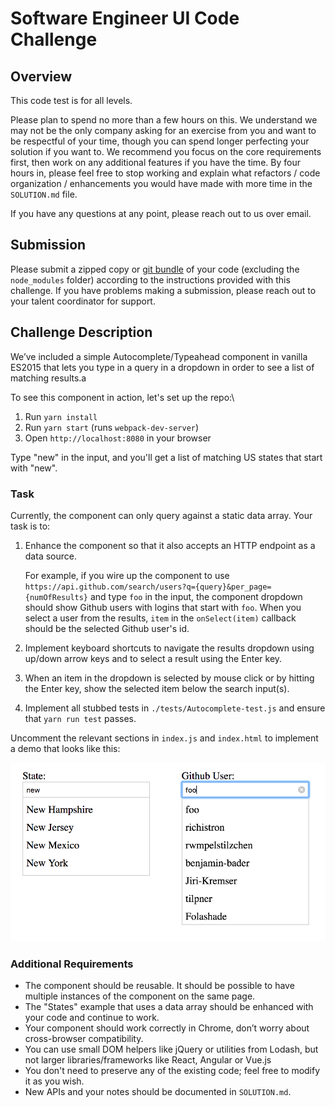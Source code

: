 # Software Engineer UI Code Challenge

## Overview

This code test is for all levels.

Please plan to spend no more than a few hours on this. We understand we may not be the only company asking for an exercise from you and want to be respectful of your time, though you can spend longer perfecting your solution if you want to. We recommend you focus on the core requirements first, then work on any additional features if you have the time. By four hours in, please feel free to stop working and explain what refactors / code organization / enhancements you would have made with more time in the `SOLUTION.md` file.

If you have any questions at any point, please reach out to us over email.

## Submission

Please submit a zipped copy or [git bundle](https://git-scm.com/docs/git-bundle) of your code (excluding the `node_modules` folder) according to the instructions provided with this challenge.  If you have problems making a submission, please reach out to your talent coordinator for support.

## Challenge Description

We’ve included a simple Autocomplete/Typeahead component in vanilla ES2015 that lets you type in a query in a dropdown in order to see a list of matching results.a

To see this component in action, let's set up the repo:\


1. Run `yarn install`
1. Run `yarn start` (runs `webpack-dev-server`)
1. Open `http://localhost:8080` in your browser

Type "new" in the input, and you'll get a list of matching US states that start with "new".

### Task

Currently, the component can only query against a static data array. Your task is to:

1. Enhance the component so that it also accepts an HTTP endpoint as a data source.

   For example, if you wire up the component to use `https://api.github.com/search/users?q={query}&per_page={numOfResults}` and type `foo` in the input, the component dropdown should show Github users with logins that start with `foo`. When you select a user from the results, `item` in the `onSelect(item)` callback should be the selected Github user's id.

2. Implement keyboard shortcuts to navigate the results dropdown using up/down arrow keys and to select a result using the Enter key.

3. When an item in the dropdown is selected by mouse click or by hitting the Enter key, show the selected item below the search input(s).

4. Implement all stubbed tests in `./tests/Autocomplete-test.js` and ensure that `yarn run test` passes.

Uncomment the relevant sections in `index.js` and `index.html` to implement a demo that looks like this:

![Demo example screenshot](example.png)

### Additional Requirements

- The component should be reusable. It should be possible to have multiple instances of the component on the same page.
- The "States" example that uses a data array should be enhanced with your code and continue to work.
- Your component should work correctly in Chrome, don’t worry about cross-browser compatibility.
- You can use small DOM helpers like jQuery or utilities from Lodash, but not larger libraries/frameworks like React, Angular or Vue.js
- You don't need to preserve any of the existing code; feel free to modify it as you wish.
- New APIs and your notes should be documented in `SOLUTION.md`.
